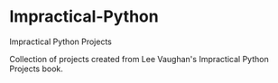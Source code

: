 # Impractical-Python
Impractical Python Projects

Collection of projects created from Lee Vaughan's Impractical Python Projects book.

